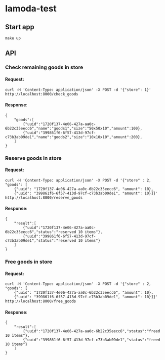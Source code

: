 # lamoda-test

## Start app

```
make up
```

## API
### Check remaining goods in store

#### Request:
```
curl -H 'Content-Type: application/json' -X POST -d '{"store": 1}' http://localhost:8000/check_goods
```

#### Response:
```
{
    "goods":[
        {"uuid":"1720f137-4e06-427a-aa0c-6b22c35eecc6","name":"goods1","size":"50x50x10","amount":100},
        {"uuid":"399861f6-6f57-413d-97cf-c73b3ab09de1","name":"goods2","size":"10x10x10","amount":200},
    ]
}
```

### Reserve goods in store

#### Request:
```
curl -H 'Content-Type: application/json' -X POST -d '{"store" : 2, "goods": [
    {"uuid": "1720f137-4e06-427a-aa0c-6b22c35eecc6", "amount": 10}, 
    {"uuid": "399861f6-6f57-413d-97cf-c73b3ab09de1", "amount": 10}]}' http://localhost:8000/reserve_goods
```

#### Response:
```
{
    "result":[
        {"uuid":"1720f137-4e06-427a-aa0c-6b22c35eecc6","status":"reserved 10 items"},
        {"uuid":"399861f6-6f57-413d-97cf-c73b3ab09de1","status":"reserved 10 items"}
    ]
}
```

### Free goods in store

#### Request:
```
curl -H 'Content-Type: application/json' -X POST -d '{"store" : 2, "goods": [
    {"uuid": "1720f137-4e06-427a-aa0c-6b22c35eecc6", "amount": 10}, 
    {"uuid": "399861f6-6f57-413d-97cf-c73b3ab09de1", "amount": 10}]}' http://localhost:8000/free_goods
```

#### Response:
```
{
    "result":[
        {"uuid":"1720f137-4e06-427a-aa0c-6b22c35eecc6","status":"freed 10 items"},
        {"uuid":"399861f6-6f57-413d-97cf-c73b3ab09de1","status":"freed 10 items"}
    ]
}
```